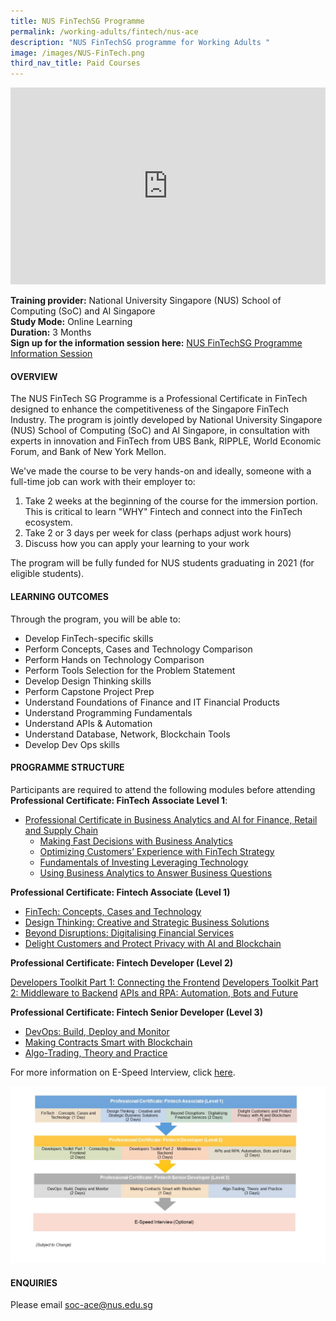 ```yaml
---
title: NUS FinTechSG Programme
permalink: /working-adults/fintech/nus-ace
description: "NUS FinTechSG programme for Working Adults "
image: /images/NUS-FinTech.png
third_nav_title: Paid Courses
---
```

<iframe width=100% height="315" src="https://www.youtube.com/embed/cCoD7kQfiPk" title="YouTube video player" frameborder="0" allow="accelerometer; autoplay; clipboard-write; encrypted-media; gyroscope; picture-in-picture" allowfullscreen></iframe>

**Training provider:** National University Singapore (NUS) School of Computing (SoC) and AI Singapore<br>
**Study Mode:** Online Learning   
**Duration:** 3 Months <br>
**Sign up for the information session here:** [NUS FinTechSG Programme Information Session](https://nus-sg.zoom.us/meeting/register/tZUlc-6hqzkqE9fXqqlIJi7dT9InvJqfi2a-)

#### **OVERVIEW**

The NUS FinTech SG Programme is a Professional Certificate in FinTech designed to enhance the competitiveness of the Singapore FinTech Industry. The program is jointly developed by National University Singapore (NUS) School of Computing (SoC) and AI Singapore, in consultation with experts in innovation and FinTech from UBS Bank, RIPPLE, World Economic Forum, and Bank of New York Mellon.

We've made the course to be very hands-on and ideally, someone with a full-time job can work with their employer to:

1. Take 2 weeks at the beginning of the course for the immersion portion. This is critical to learn "WHY" Fintech and connect into the FinTech ecosystem.
2. Take 2 or 3 days per week for class (perhaps adjust work hours)
3. Discuss how you can apply your learning to your work

The program will be fully funded for NUS students graduating in 2021 (for eligible students). 


#### **LEARNING OUTCOMES**
Through the program, you will be able to:

* Develop FinTech-specific skills
* Perform Concepts, Cases and Technology Comparison
* Perform Hands on Technology Comparison 
* Perform Tools Selection for the Problem Statement 
* Develop Design Thinking skills 
* Perform Capstone Project Prep 
* Understand Foundations of Finance and IT 
Financial Products
* Understand Programming Fundamentals 
* Understand APIs & Automation 
* Understand Database, Network, Blockchain Tools 
* Develop Dev Ops skills 

#### **PROGRAMME STRUCTURE**

Participants are required to attend the following modules before attending **Professional Certificate: FinTech Associate Level 1**:

* [Professional Certificate in Business Analytics and AI for Finance, Retail and Supply Chain](https://ace.nus.edu.sg/event/professional-certificate-in-business-analytics-and-ai-for-finance-retail-and-supply-chain/)
	* [Making Fast Decisions with Business Analytics ](https://ace.nus.edu.sg/event/making-fast-decisions-with-business-analytics/)
	* [Optimizing Customers’ Experience with FinTech Strategy ](https://ace.nus.edu.sg/event/optimizing-customers-experience-with-fintech-strategy/)
	* [Fundamentals of Investing Leveraging Technology ](https://ace.nus.edu.sg/event/fundamental-of-investing-leveraging-technology/)
	* [Using Business Analytics to Answer Business Questions ](https://ace.nus.edu.sg/event/using-business-analytics-to-answer-business-questions/2021-03-30/)

**Professional Certificate: Fintech Associate (Level 1)**

* [FinTech: Concepts, Cases and Technology](https://ace.nus.edu.sg/event/fintech-concepts-cases-and-technology-e-learning/)
* [Design Thinking: Creative and Strategic Business Solutions](https://ace.nus.edu.sg/nus-fintechsg-programme/)
* [Beyond Disruptions: Digitalising Financial Services](https://ace.nus.edu.sg/event/beyond-disruptions-digitalising-financial-services-e-learning/)
* [Delight Customers and Protect Privacy with AI and Blockchain](https://ace.nus.edu.sg/event/delight-customers-and-protect-privacy-with-ai-and-blockchain-e-learning/)

**Professional Certificate: Fintech Developer (Level 2)**

[Developers Toolkit Part 1: Connecting the Frontend](https://ace.nus.edu.sg/event/developers-toolkit-part-1-connecting-the-frontend-e-learning/)
[Developers Toolkit Part 2: Middleware to Backend](https://ace.nus.edu.sg/event/developers-toolkit-part-2-middleware-to-backend-e-learning/)
[APIs and RPA: Automation, Bots and Future](https://ace.nus.edu.sg/event/apis-and-rpa-automation-bots-and-future-e-learning/)

**Professional Certificate: Fintech Senior Developer (Level 3)**

* [DevOps: Build, Deploy and Monitor](https://ace.nus.edu.sg/event/devops-build-deploy-and-monitor-e-learning/)
* [Making Contracts Smart with Blockchain](https://ace.nus.edu.sg/event/making-contracts-smart-with-blockchain-e-learning/)
* [Algo-Trading, Theory and Practice](https://ace.nus.edu.sg/event/algo-trading-theory-and-practice-e-learning/)

For more information on E-Speed Interview, click [here](https://fintechlab.nus.edu.sg/e-speed-interview-for-graduating-fintech-sgus-trainee/).

![Training Roadmap for FinTechSG Programme](/images/Fintechsg-Training-Roadmap-espeed-Interview.jpeg)

#### **ENQUIRIES**
Please email soc-ace@nus.edu.sg